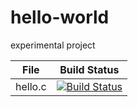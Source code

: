 # hello-world
experimental project

File|Build Status
---|---
hello.c|[![Build Status](https://travis-ci.com/AithusaDou/hello-world.svg?branch=master)](https://travis-ci.com/AithusaDou/hello-world)
